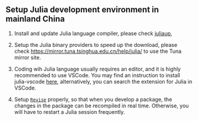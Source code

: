 ## Setup Julia development environment in mainland China

1. Install and update Julia language compiler, please check [juliaup](https://github.com/JuliaLang/juliaup),

2. Setup the Julia binary providers to speed up the download, please check https://mirror.tuna.tsinghua.edu.cn/help/julia/ to use the Tuna mirror site.

3. Coding wih Julia language usually requires an editor, and it is highly recommended to use VSCode.
You may find an instruction to install julia-vscode [here](https://github.com/julia-vscode/julia-vscode), alternatively, you can search the extension for Julia in VSCode.

4. Setup [`Revise`](https://github.com/timholy/Revise.jl) properly, so that when you develop a package,
the changes in the package can be recompiled in real time. Otherwise, you will have to restart a Julia session frequently.
